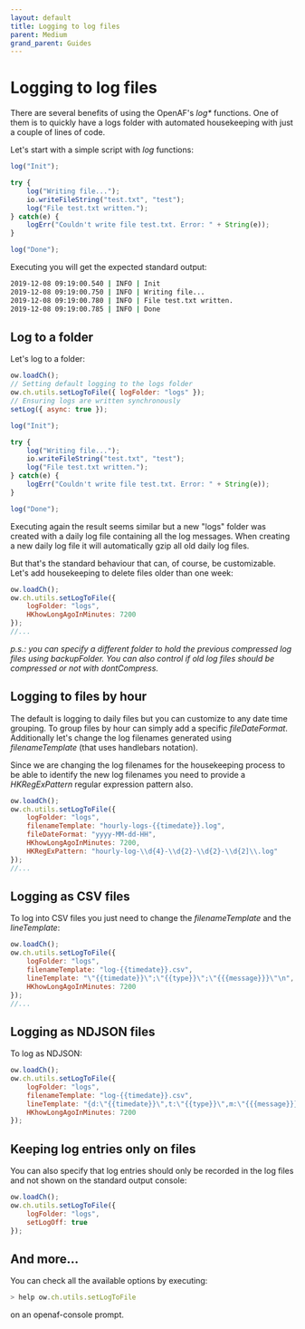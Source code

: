 ```yaml
---
layout: default
title: Logging to log files
parent: Medium
grand_parent: Guides
---
```


# Logging to log files

There are several benefits of using the OpenAF's _log*_ functions. One of them is to quickly have a logs folder with automated housekeeping with just a couple of lines of code.

Let's start with a simple script with _log_ functions:

````javascript
log("Init");

try {
    log("Writing file...");
    io.writeFileString("test.txt", "test");
    log("File test.txt written.");
} catch(e) {
    logErr("Couldn't write file test.txt. Error: " + String(e));
}

log("Done");
````

Executing you will get the expected standard output:

````bash
2019-12-08 09:19:00.540 | INFO | Init
2019-12-08 09:19:00.750 | INFO | Writing file...
2019-12-08 09:19:00.780 | INFO | File test.txt written.
2019-12-08 09:19:00.785 | INFO | Done
````

## Log to a folder

Let's log to a folder:

````javascript
ow.loadCh();
// Setting default logging to the logs folder
ow.ch.utils.setLogToFile({ logFolder: "logs" });
// Ensuring logs are written synchronously
setLog({ async: true });

log("Init");

try {
    log("Writing file...");
    io.writeFileString("test.txt", "test");
    log("File test.txt written.");
} catch(e) {
    logErr("Couldn't write file test.txt. Error: " + String(e));
}

log("Done");
````

Executing again the result seems similar but a new "logs" folder was created with a daily log file containing all the log messages. When creating a new daily log file it will automatically gzip all old daily log files.

But that's the standard behaviour that can, of course, be customizable. Let's add housekeeping to delete files older than one week:

````javascript
ow.loadCh();
ow.ch.utils.setLogToFile({ 
    logFolder: "logs",
    HKhowLongAgoInMinutes: 7200
});
//...
````

_p.s.: you can specify a different folder to hold the previous compressed log files using _backupFolder_. You can also control if old log files should be compressed or not with _dontCompress_._

## Logging to files by hour

The default is logging to daily files but you can customize to any date time grouping. To group files by hour can simply add a specific _fileDateFormat_. Additionally let's change the log filenames generated using _filenameTemplate_ (that uses handlebars notation).

Since we are changing the log filenames for the housekeeping process to be able to identify the new log filenames you need to provide a _HKRegExPattern_ regular expression pattern also.

````javascript
ow.loadCh();
ow.ch.utils.setLogToFile({ 
    logFolder: "logs",
    filenameTemplate: "hourly-logs-{{timedate}}.log",
    fileDateFormat: "yyyy-MM-dd-HH",
    HKhowLongAgoInMinutes: 7200,
    HKRegExPattern: "hourly-log-\\d{4}-\\d{2}-\\d{2}-\\d{2]\\.log"
});
//...
````

## Logging as CSV files

To log into CSV files you just need to change the _filenameTemplate_ and the _lineTemplate_:

````javascript
ow.loadCh();
ow.ch.utils.setLogToFile({ 
    logFolder: "logs",
    filenameTemplate: "log-{{timedate}}.csv",
    lineTemplate: "\"{{timedate}}\";\"{{type}}\";\"{{{message}}}\"\n",
    HKhowLongAgoInMinutes: 7200
});
//...
````

## Logging as NDJSON files

To log as NDJSON:

````javascript
ow.loadCh();
ow.ch.utils.setLogToFile({ 
    logFolder: "logs",
    filenameTemplate: "log-{{timedate}}.csv",
    lineTemplate: "{d:\"{{timedate}}\",t:\"{{type}}\",m:\"{{{message}}}\"}\n",
    HKhowLongAgoInMinutes: 7200
});
````

## Keeping log entries only on files

You can also specify that log entries should only be recorded in the log files and not shown on the standard output console:

````javascript
ow.loadCh();
ow.ch.utils.setLogToFile({
    logFolder: "logs",
    setLogOff: true
});
````

## And more&#46;&#46;&#46;

You can check all the available options by executing:

````javascript
> help ow.ch.utils.setLogToFile
````

on an openaf-console prompt.